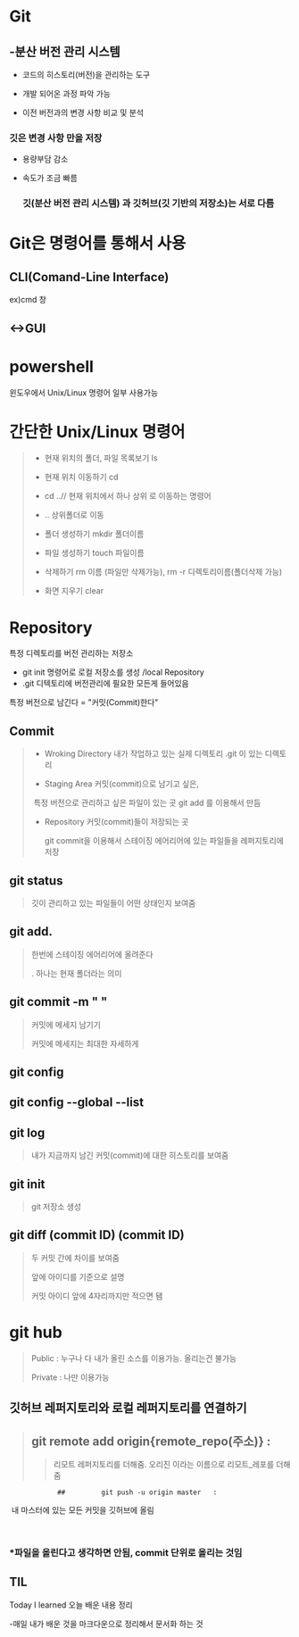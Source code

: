 # Git

## -분산 버전 관리 시스템

- 코드의 히스토리(버전)을 관리하는 도구

- 개발 되어온 과정 파악 가능

- 이전 버전과의 변경 사항 비교 및 분석

### 깃은 변경 사항 만을 저장

- 용량부담 감소

- 속도가 조금 빠름

  

  ### 깃(분산 버전 관리 시스템) 과 깃허브(깃 기반의 저장소)는 서로 다름



# Git은 명령어를 통해서  사용

## CLI(Comand-Line Interface)  

ex)cmd 창

## <->GUI

# powershell

윈도우에서 Unix/Linux 명령어 일부 사용가능

# 간단한 Unix/Linux 명령어

>- 현재 위치의 폴더, 파일 목록보기 ls
>
>- 현재 위치 이동하기 cd<path> 
>
>- cd ../<path>/ 현재 위치에서 하나 상위 <path>로 이동하는 명령어
>
>- <path> .. 상위폴더로 이동
>
>- 폴더 생성하기  mkdir 폴더이름 
>
>- 파일 생성하기 touch 파일이름
>
>- 삭제하기 rm 이름 (파일만 삭제가능), rm -r 디렉토리이름(폴더삭제 가능)
>
>- 화면 지우기 clear
>
>  





# Repository

특정 디렉토리를 버전 관리하는 저장소

- git init 명령어로 로컬 저장소를 생성 /local Repository
- .git 디텍토리에 버전관리에 필요한 모든게 들어있음

특정 버전으로 남긴다 = "커밋(Commit)한다"

## Commit

> - Wroking Directory 내가 작업하고 있는 실제 디렉토리			.git 이 있는 디렉토리		
>
> - Staging Area 커밋(commit)으로 남기고 싶은, 
>
> ​					 특정 버전으로 관리하고 싶은 파일이 있는 곳                git add 를 이용해서 만듬
>
> - Repository	커밋(commit)들이 저장되는 곳				   
>
>     git commit을 이용해서 스테이징 에어리어에 있는 파일들을 레퍼지토리에 저장

## git status

> 깃이 관리하고 있는 파일들이 어떤 상태인지 보여줌

## git add.

> 한번에 스테이징 에어리어에 올려준다
>
> . 하나는 현재 폴더라는 의미

## git commit -m " "

> 커밋에 메세지 남기기
>
> 커밋에 메세지는 최대한 자세하게

## git config

## git config --global --list



## git log

> 내가 지금까지 남긴 커밋(commit)에 대한 히스토리를 보여줌



## git init 

> git 저장소 생성

## git diff (commit ID) (commit  ID)

>두 커밋 간에 차이를 보여줌
>
>앞에 아이디를 기준으로 설명
>
>커밋 아이디 앞에 4자리까지만 적으면 됌



# git hub

> Public : 누구나 다 내가 올린 소스를 이용가능. 올리는건 불가능
>
> Private : 나만 이용가능

## 깃허브 레퍼지토리와 로컬 레퍼지토리를 연결하기

> ## git remote add origin{remote_repo(주소)} : 
>
> > 리모트 레퍼지토리를 더해줌. 오리진 이라는 이름으로 리모트_레포를 더해줌

				## 		   git push -u origin master   : 

​							내 마스터에 있는 모든 커밋을 깃허브에 올림 

​			

### *파일을 올린다고 생각하면 안됨, commit 단위로 올리는 것임



## TIL

Today I learned 오늘 배운 내용 정리

-매일 내가 배운 것을 마크다운으로 정리해서 문서화 하는 것





